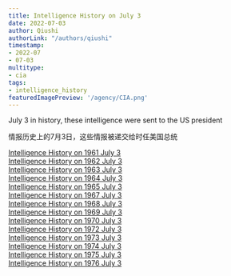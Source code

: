 ```yaml
---
title: Intelligence History on July 3
date: 2022-07-03
author: Qiushi 
authorLink: "/authors/qiushi"
timestamp: 
- 2022-07
- 07-03
multitype: 
- cia
tags: 
- intelligence_history
featuredImagePreview: '/agency/CIA.png'
---
```



July 3 in history, these intelligence were sent to the US president

情报历史上的7月3日，这些情报被递交给时任美国总统

<!--more-->







[Intelligence History on 1961 July 3](/dailybrief/1961-07-03)   
[Intelligence History on 1962 July 3](/dailybrief/1962-07-03)   
[Intelligence History on 1963 July 3](/dailybrief/1963-07-03)   
[Intelligence History on 1964 July 3](/dailybrief/1964-07-03)   
[Intelligence History on 1965 July 3](/dailybrief/1965-07-03)   
[Intelligence History on 1967 July 3](/dailybrief/1967-07-03)   
[Intelligence History on 1968 July 3](/dailybrief/1968-07-03)   
[Intelligence History on 1969 July 3](/dailybrief/1969-07-03)   
[Intelligence History on 1970 July 3](/dailybrief/1970-07-03)   
[Intelligence History on 1972 July 3](/dailybrief/1972-07-03)   
[Intelligence History on 1973 July 3](/dailybrief/1973-07-03)   
[Intelligence History on 1974 July 3](/dailybrief/1974-07-03)   
[Intelligence History on 1975 July 3](/dailybrief/1975-07-03)   
[Intelligence History on 1976 July 3](/dailybrief/1976-07-03)   
